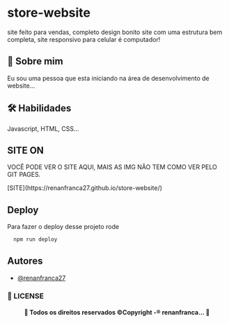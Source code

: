 
# store-website

site feito para vendas, completo design bonito site com uma estrutura bem completa, site responsivo para celular é computador!





## 🚀 Sobre mim
Eu sou uma pessoa que esta iniciando na área de  desenvolvimento de website...



## 🛠 Habilidades
Javascript, HTML, CSS...

## SITE ON 
<p> VOCÊ PODE VER O SITE AQUI, MAIS AS IMG NÃO TEM COMO VER PELO GIT PAGES.</p>
[SITE](https://renanfranca27.github.io/store-website/)


## Deploy

Para fazer o deploy desse projeto rode

```bash
  npm run deploy
```


## Autores

- [@renanfranca27](https://github.com/renanfranca27)


### 📝 LICENSE

<h4 align="center"> 
	🚧  Todos os direitos reservados ©Copyright -® renanfranca...  🚧
</h4>

